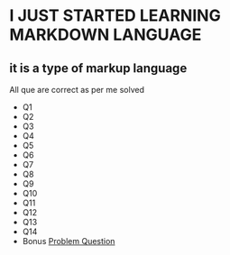 # I JUST STARTED LEARNING MARKDOWN LANGUAGE
## it is a type of markup language

All que are correct as per me solved
- Q1
- Q2
- Q3
- Q4
- Q5
- Q6
- Q7
- Q8
- Q9
- Q10
- Q11
- Q12
- Q13
- Q14
- Bonus [Problem Question](https://www.hackerrank.com/challenges/variable-sized-arrays/problem)
